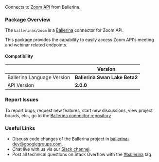 Connects to [Zoom API](https://marketplace.zoom.us/docs/api-reference/zoom-api) from Ballerina.

### Package Overview

The `ballerinax/zoom` is a [Ballerina](https://ballerina.io/) connector for Zoom API.  

This package provides the capability to easily access Zoom API's meeting and webinar related endpoints.

#### Compatibility
|                               | Version                       |
|-------------------------------|-------------------------------|
| Ballerina Language Version    | **Ballerina Swan Lake Beta2** |
| API Version                   | **2.0.0**                     |

### Report Issues

To report bugs, request new features, start new discussions, view project boards, etc., go to the [Ballerina connector repository](link)

### Useful Links

- Discuss code changes of the Ballerina project in [ballerina-dev@googlegroups.com](mailto:ballerina-dev@googlegroups.com).
- Chat live with us via our [Slack channel](https://ballerina.io/community/slack/).
- Post all technical questions on Stack Overflow with the [#ballerina](https://stackoverflow.com/questions/tagged/ballerina) tag

